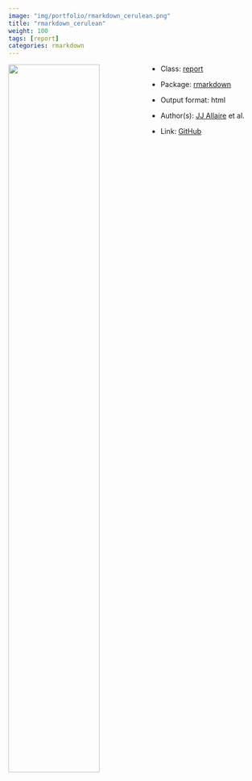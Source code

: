```yaml
---
image: "img/portfolio/rmarkdown_cerulean.png"
title: "rmarkdown_cerulean"
weight: 100
tags: [report]
categories: rmarkdown
---
```




<!--more-->

<a href="../../img/portfolio/rmarkdown_cerulean.png"><img class = "jf-image-shadow" src="../../img/portfolio/rmarkdown_cerulean.png" style="display: block; margin: auto;" width="60%"  align="left"></a>

- Class: [report](../../tags/report)
- Package: [rmarkdown](rmarkdown)
- Output format: html

- Author(s): [JJ Allaire](https://github.com/jjallaire) et al.
- Link: [GitHub](https://github.com/rstudio/rmarkdown)


